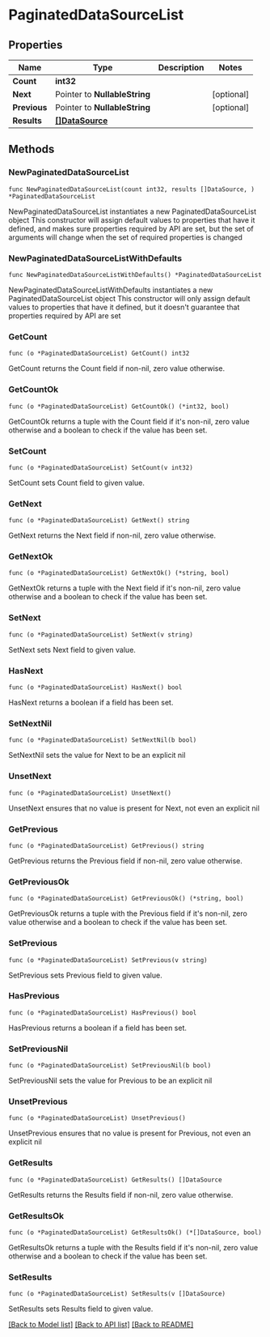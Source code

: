 # PaginatedDataSourceList

## Properties

Name | Type | Description | Notes
------------ | ------------- | ------------- | -------------
**Count** | **int32** |  | 
**Next** | Pointer to **NullableString** |  | [optional] 
**Previous** | Pointer to **NullableString** |  | [optional] 
**Results** | [**[]DataSource**](DataSource.md) |  | 

## Methods

### NewPaginatedDataSourceList

`func NewPaginatedDataSourceList(count int32, results []DataSource, ) *PaginatedDataSourceList`

NewPaginatedDataSourceList instantiates a new PaginatedDataSourceList object
This constructor will assign default values to properties that have it defined,
and makes sure properties required by API are set, but the set of arguments
will change when the set of required properties is changed

### NewPaginatedDataSourceListWithDefaults

`func NewPaginatedDataSourceListWithDefaults() *PaginatedDataSourceList`

NewPaginatedDataSourceListWithDefaults instantiates a new PaginatedDataSourceList object
This constructor will only assign default values to properties that have it defined,
but it doesn't guarantee that properties required by API are set

### GetCount

`func (o *PaginatedDataSourceList) GetCount() int32`

GetCount returns the Count field if non-nil, zero value otherwise.

### GetCountOk

`func (o *PaginatedDataSourceList) GetCountOk() (*int32, bool)`

GetCountOk returns a tuple with the Count field if it's non-nil, zero value otherwise
and a boolean to check if the value has been set.

### SetCount

`func (o *PaginatedDataSourceList) SetCount(v int32)`

SetCount sets Count field to given value.


### GetNext

`func (o *PaginatedDataSourceList) GetNext() string`

GetNext returns the Next field if non-nil, zero value otherwise.

### GetNextOk

`func (o *PaginatedDataSourceList) GetNextOk() (*string, bool)`

GetNextOk returns a tuple with the Next field if it's non-nil, zero value otherwise
and a boolean to check if the value has been set.

### SetNext

`func (o *PaginatedDataSourceList) SetNext(v string)`

SetNext sets Next field to given value.

### HasNext

`func (o *PaginatedDataSourceList) HasNext() bool`

HasNext returns a boolean if a field has been set.

### SetNextNil

`func (o *PaginatedDataSourceList) SetNextNil(b bool)`

 SetNextNil sets the value for Next to be an explicit nil

### UnsetNext
`func (o *PaginatedDataSourceList) UnsetNext()`

UnsetNext ensures that no value is present for Next, not even an explicit nil
### GetPrevious

`func (o *PaginatedDataSourceList) GetPrevious() string`

GetPrevious returns the Previous field if non-nil, zero value otherwise.

### GetPreviousOk

`func (o *PaginatedDataSourceList) GetPreviousOk() (*string, bool)`

GetPreviousOk returns a tuple with the Previous field if it's non-nil, zero value otherwise
and a boolean to check if the value has been set.

### SetPrevious

`func (o *PaginatedDataSourceList) SetPrevious(v string)`

SetPrevious sets Previous field to given value.

### HasPrevious

`func (o *PaginatedDataSourceList) HasPrevious() bool`

HasPrevious returns a boolean if a field has been set.

### SetPreviousNil

`func (o *PaginatedDataSourceList) SetPreviousNil(b bool)`

 SetPreviousNil sets the value for Previous to be an explicit nil

### UnsetPrevious
`func (o *PaginatedDataSourceList) UnsetPrevious()`

UnsetPrevious ensures that no value is present for Previous, not even an explicit nil
### GetResults

`func (o *PaginatedDataSourceList) GetResults() []DataSource`

GetResults returns the Results field if non-nil, zero value otherwise.

### GetResultsOk

`func (o *PaginatedDataSourceList) GetResultsOk() (*[]DataSource, bool)`

GetResultsOk returns a tuple with the Results field if it's non-nil, zero value otherwise
and a boolean to check if the value has been set.

### SetResults

`func (o *PaginatedDataSourceList) SetResults(v []DataSource)`

SetResults sets Results field to given value.



[[Back to Model list]](../README.md#documentation-for-models) [[Back to API list]](../README.md#documentation-for-api-endpoints) [[Back to README]](../README.md)


